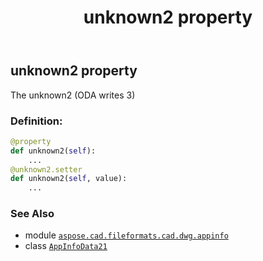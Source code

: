 ﻿---
title: unknown2 property
second_title: Aspose.CAD for Python via .NET API References
description: 
type: docs
weight: 100
url: /python-net/aspose.cad.fileformats.cad.dwg.appinfo/appinfodata21/unknown2/
is_root: false
---

## unknown2 property


The unknown2 (ODA writes 3)
### Definition:
```python
@property
def unknown2(self):
    ...
@unknown2.setter
def unknown2(self, value):
    ...
```

### See Also
* module [`aspose.cad.fileformats.cad.dwg.appinfo`](../../)
* class [`AppInfoData21`](/cad/python-net/aspose.cad.fileformats.cad.dwg.appinfo/appinfodata21)
